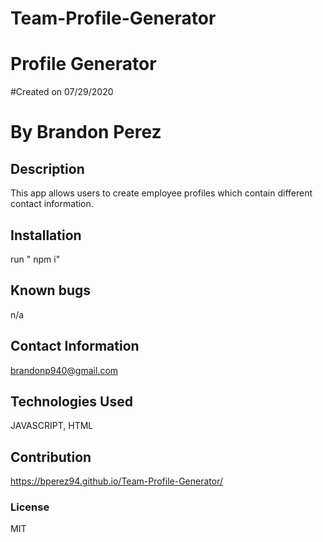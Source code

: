 # Team-Profile-Generator

# Profile Generator
    
#Created on 07/29/2020

# By Brandon Perez

## Description 
This app allows users to create employee profiles which contain different contact information.
    
## Installation
run " npm i"
    
## Known bugs
n/a
    
## Contact Information
brandonp940@gmail.com
    
## Technologies Used 
JAVASCRIPT, HTML
    
## Contribution
https://bperez94.github.io/Team-Profile-Generator/
    
### License
MIT
